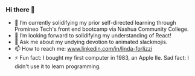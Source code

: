 ### Hi there 👋

- 🔭 I’m currently solidifying my prior self-directed learning through Promineo Tech's front end bootcamp via Nashua Community College. 
- 🌱 I’m looking forward to solidifying my understanding of React!
- 💬 Ask me about my undying devotion to animated slackmojis.
- 📫 How to reach me: www.linkedin.com/in/linda-forlizzi
- ⚡ Fun fact: I bought my first computer in 1983, an Apple IIe. 
    Sad fact: I didn't use it to learn programming.

